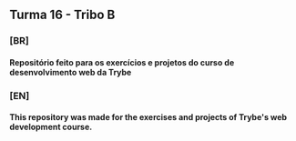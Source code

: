 ## Turma 16 - Tribo B

### [BR]
#### Repositório feito para os exercícios e projetos do curso de desenvolvimento web da Trybe

### [EN]
#### This repository was made for the exercises and projects of Trybe's web development course.
